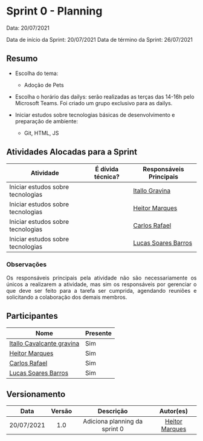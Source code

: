 
# Sprint 0 - Planning

Data: 20/07/2021

Data de início da Sprint: 20/07/2021
Data de término da Sprint: 26/07/2021

## Resumo

- Escolha do tema:
    - Adoção de Pets

- Escolha o horário das dailys: serão realizadas as terças das 14-16h pelo Microsoft Teams. Foi criado um grupo exclusivo para as dailys.

- Iniciar estudos sobre tecnologias básicas de desenvolvimento e preparação de ambiente: 
	- Git, HTML, JS

## Atividades Alocadas para a Sprint

| Atividade | É dívida técnica? | Responsáveis Principais |
|----------|------------|----------|
|Iniciar estudos sobre tecnologias| | [Itallo Gravina](https://github.com/itallogravina) |
|Iniciar estudos sobre tecnologias| | [Heitor Marques](https://github.com/heitormsb) |
|Iniciar estudos sobre tecnologias| | [Carlos Rafael](https://github.com/CarlosZoft) |
|Iniciar estudos sobre tecnologias| | [Lucas Soares Barros](https://github.com/lucaaassb) |

### Observações
<p align="justify">Os responsáveis principais pela atividade não são necessariamente os únicos a realizarem a atividade, mas sim os responsáveis por gerenciar o que deve ser feito para a tarefa ser cumprida, agendando reuniões e solicitando a colaboração dos demais membros.</p>

## Participantes

|Nome|Presente|
|----|--------|
|[Itallo Cavalcante gravina](https://github.com/itallogravina)| Sim |
|[Heitor Marques](https://github.com/heitormsb)| Sim |
|[Carlos Rafael](https://github.com/CarlosZoft)| Sim |
|[Lucas Soares Barros](https://github.com/lucaaassb)| Sim |

## Versionamento

| Data | Versão | Descrição | Autor(es) |
|:----:|:------:|:---------:|:---------:|
|20/07/2021|1.0|Adiciona planning da sprint 0 |[Heitor Marques](https://github.com/heitormsb)|
